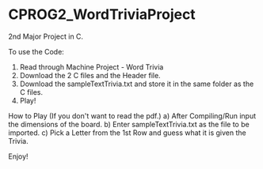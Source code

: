 # CPROG2_WordTriviaProject
2nd Major Project in C. 
 
To use the Code: 
1) Read through Machine Project - Word Trivia
2) Download the 2 C files and the Header file.
3) Download the sampleTextTrivia.txt and store it in the same folder as the C files.
4) Play!

How to Play (If you don't want to read the pdf.)
a) After Compiling/Run input the dimensions of the board.
b) Enter sampleTextTrivia.txt as the file to be imported.
c) Pick a Letter from the 1st Row and guess what it is given the Trivia.

Enjoy!
